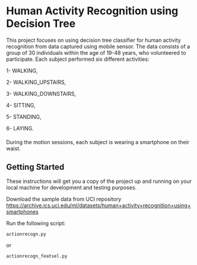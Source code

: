 # Human Activity Recognition using Decision Tree


This project focuses on using decision tree classifier for human activity recognition from data captured using mobile sensor.
The data consists of a group of 30 individuals within the age of 19-48 years, who volunteered to participate. 
Each subject performed six different activities: 

1-	WALKING, 

2-	WALKING_UPSTAIRS, 

3-	WALKING_DOWNSTAIRS, 

4-	SITTING, 

5-	STANDING, 

6-	LAYING. 
####

During the motion sessions, each subject is wearing a smartphone on their waist.

## Getting Started

These instructions will get you a copy of the project up and running on your local machine for development and testing purposes.  

Download the sample data from UCI repository https://archive.ics.uci.edu/ml/datasets/human+activity+recognition+using+smartphones

Run the following script:

```
actionrecogn.py
```

or 

```
actionrecogn_featsel.py
```